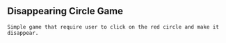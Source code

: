 ## Disappearing Circle Game
    Simple game that require user to click on the red circle and make it disappear.
